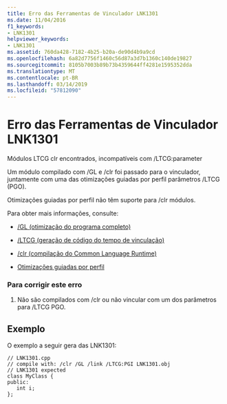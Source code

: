 ```yaml
---
title: Erro das Ferramentas de Vinculador LNK1301
ms.date: 11/04/2016
f1_keywords:
- LNK1301
helpviewer_keywords:
- LNK1301
ms.assetid: 760da428-7182-4b25-b20a-de90d4b9a9cd
ms.openlocfilehash: 6a82d7756f1460c56d87a3d7b1360c140de19827
ms.sourcegitcommit: 8105b7003b89b73b4359644ff4281e1595352dda
ms.translationtype: MT
ms.contentlocale: pt-BR
ms.lasthandoff: 03/14/2019
ms.locfileid: "57812090"
---
```

# <a name="linker-tools-error-lnk1301"></a>Erro das Ferramentas de Vinculador LNK1301

Módulos LTCG clr encontrados, incompatíveis com /LTCG:parameter

Um módulo compilado com /GL e /clr foi passado para o vinculador, juntamente com uma das otimizações guiadas por perfil parâmetros /LTCG (PGO).

Otimizações guiadas por perfil não têm suporte para /clr módulos.

Para obter mais informações, consulte:

- [/GL (otimização do programa completo)](../../build/reference/gl-whole-program-optimization.md)

- [/LTCG (geração de código do tempo de vinculação)](../../build/reference/ltcg-link-time-code-generation.md)

- [/clr (compilação do Common Language Runtime)](../../build/reference/clr-common-language-runtime-compilation.md)

- [Otimizações guiadas por perfil](../../build/profile-guided-optimizations.md)

### <a name="to-correct-this-error"></a>Para corrigir este erro

1. Não são compilados com /clr ou não vincular com um dos parâmetros para /LTCG PGO.

## <a name="example"></a>Exemplo

O exemplo a seguir gera das LNK1301:

```
// LNK1301.cpp
// compile with: /clr /GL /link /LTCG:PGI LNK1301.obj
// LNK1301 expected
class MyClass {
public:
   int i;
};
```